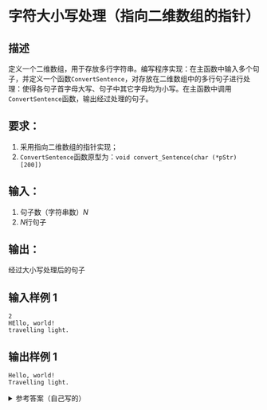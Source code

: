 # 字符大小写处理（指向二维数组的指针）
## 描述

定义一个二维数组，用于存放多行字符串。编写程序实现：在主函数中输入多个句子，并定义一个函数`ConvertSentence`，对存放在二维数组中的多行句子进行处理：使得各句子首字母大写、句子中其它字母均为小写。在主函数中调用`ConvertSentence`函数，输出经过处理的句子。
## 要求：

1. 采用指向二维数组的指针实现；
2. `ConvertSentence`函数原型为：`void convert_Sentence(char (*pStr) [200])`

## 输入：

1. 句子数（字符串数）$N$
2. $N$行句子

## 输出：
经过大小写处理后的句子

## 输入样例 1 
```
2
HEllo, world!
travelling light.
```
## 输出样例 1
```
Hello, world!
Travelling light.
```

<details>
<summary>参考答案（自己写的）</summary>

```c
#ifdef __cplusplus
#include <iostream>
#include <cstring>
#include <vector>
#else
#include <stdio.h>
#include <stdlib.h>
#include <stdbool.h>
#include <string.h>
#endif // __cplusplus

#define max(a, b) ((a) > (b) ? (a) : (b))
#define min(a, b) ((a) < (b) ? (a) : (b))
int n;
char toUper(char in){
    if(in >= 'a' && in <= 'z'){
        return 'A' + (in - 'a');
    }
    return in;
}
char toLower(char in){
    if(in >= 'A' && in <= 'Z'){
        return 'a' + (in - 'A');
    }
    return in;
}
void convert_Sentence2(char *pStr){
    int index = 0;
    int sentence_begin = 1;
    while (pStr[index] != '\0')
    {
        while(pStr[index] == ' '){
            index++;
        }
        if(sentence_begin == 1){
            pStr[index] = toUper(pStr[index]);
            sentence_begin = 0;
        }
        else{
            pStr[index] = toLower(pStr[index]);
        }
        if(pStr[index] == '.'){
            sentence_begin = 1;
        }
        if(pStr[index] == '!'){
            sentence_begin = 1;
        }
        if(pStr[index] == '?'){
            sentence_begin = 1;
        }
        index++;
    }
} 

void convert_Sentence(char (*pStr)[200]){
    for (size_t i = 0; i < n; i++)
    {
        convert_Sentence2(pStr[i]);
    }   
} 
int main()
{
    char texts[100][200];
    scanf("%d\n", &n);
    
    for (size_t i = 0; i < n; i++)
    {
        gets(texts[i]);
        texts[i][strcspn(texts[i], "\n")] = 0;
    }
    convert_Sentence(texts);
    for (size_t i = 0; i < n; i++)
    {
        printf("%s\n", texts[i]);
    }

}
```
</details>